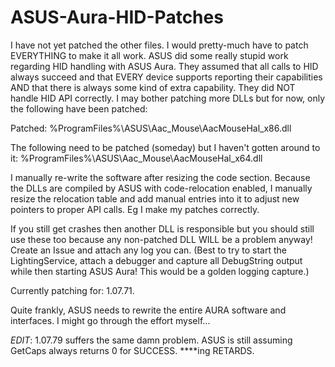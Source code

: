 # ASUS-Aura-HID-Patches

I have not yet patched the other files. I would pretty-much have to patch EVERYTHING to make it all work. ASUS did some really stupid work regarding HID handling with ASUS Aura. They assumed that all calls to HID always succeed and that EVERY device supports reporting their capabilities AND that there is always some kind of extra capability. They did NOT handle HID API correctly. I may bother patching more DLLs but for now, only the following have been patched:

Patched:
%ProgramFiles%\ASUS\Aac_Mouse\AacMouseHal_x86.dll

The following need to be patched (someday) but I haven't gotten around to it:
%ProgramFiles%\ASUS\Aac_Mouse\AacMouseHal_x64.dll

I manually re-write the software after resizing the code section. Because the DLLs are compiled by ASUS with code-relocation enabled, I manually resize the relocation table and add manual entries into it to adjust new pointers to proper API calls. Eg I make my patches correctly.

If you still get crashes then another DLL is responsible but you should still use these too because any non-patched DLL WILL be a problem anyway! Create an Issue and attach any log you can. (Best to try to start the LightingService, attach a debugger and capture all DebugString output while then starting ASUS Aura! This would be a golden logging capture.)

Currently patching for: 1.07.71.

Quite frankly, ASUS needs to rewrite the entire AURA software and interfaces. I might go through the effort myself...

*EDIT*: 1.07.79 suffers the same damn problem. ASUS is still assuming GetCaps always returns 0 for SUCCESS. ****ing RETARDS.
